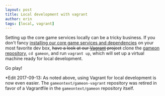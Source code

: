 ```yaml
---
layout: post
title: Local development with vagrant
author: erin
tags: [local, vagrant]
---
```


Setting up the core game services locally can be a tricky business. If you don't fancy [installing our core game services and dependencies](https://book.gameontext.org/walkthroughs/local-docker.html) on your most favorite dev box, ~~have a look at our [Vagrant](https://github.com/gameontext/gameon-vagrant) project~~ clone the [gameon repository](https://github.com/gameontext/gameon), `cd gameon`, and run `vagrant up`, which will set up a virtual machine ready for local development.

Go play!

*Edit 2017-09-13: As noted above, using Vagrant for local development is now even easier. The `gameontext/gameon-vagrant` repository was retired in favor of a Vagrantfile in the `gameontext/gameon` repository itself.

